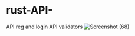 # rust-API-
API reg and login 
API validators
![Screenshot (68)](https://github.com/Keerthanabccc/rust-API-/assets/151000423/7d1dc9cd-f953-4f7c-80ad-5a23dd47da05)
